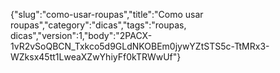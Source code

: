 {"slug":"como-usar-roupas","title":"Como usar roupas","category":"dicas","tags":"roupas, dicas","version":1,"body":"2PACX-1vR2vSoQBCN_Txkco5d9GLdNKOBEm0jywYZtSTS5c-TtMRx3-WZksx45tt1LweaXZwYhiyFf0kTRWwUf"}